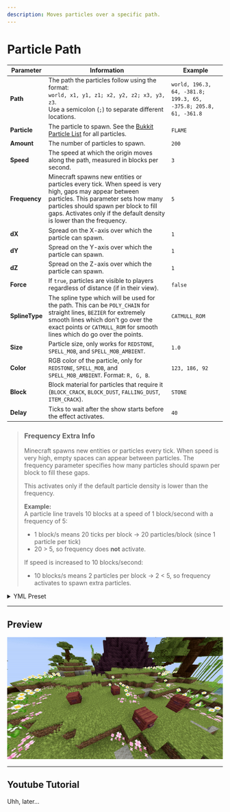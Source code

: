 ```yaml
---
description: Moves particles over a specific path.
---
```


# Particle Path

| Parameter      | Information                                                                                                                                                                                                                                                       | Example                                                          |
|----------------|-------------------------------------------------------------------------------------------------------------------------------------------------------------------------------------------------------------------------------------------------------------------|------------------------------------------------------------------|
| **Path**       | The path the particles follow using the format: <br />`world, x1, y1, z1; x2, y2, z2; x3, y3, z3`. <br />Use a semicolon (`;`) to separate different locations.                                                                                                   | `world, 196.3, 64, -381.8; 199.3, 65, -375.8; 205.8, 61, -361.8` |
| **Particle**   | The particle to spawn. See the [Bukkit Particle List](https://hub.spigotmc.org/javadocs/spigot/org/bukkit/Particle.html) for all particles.                                                                                                                       | `FLAME`                                                          |
| **Amount**     | The number of particles to spawn.                                                                                                                                                                                                                                 | `200`                                                            |
| **Speed**      | The speed at which the origin moves along the path, measured in blocks per second.                                                                                                                                                                                | `3`                                                              |
| **Frequency**  | Minecraft spawns new entities or particles every tick. When speed is very high, gaps may appear between particles. This parameter sets how many particles should spawn per block to fill gaps. Activates only if the default density is lower than the frequency. | `5`                                                              |
| **dX**         | Spread on the X-axis over which the particle can spawn.                                                                                                                                                                                                           | `1`                                                              |
| **dY**         | Spread on the Y-axis over which the particle can spawn.                                                                                                                                                                                                           | `1`                                                              |
| **dZ**         | Spread on the Z-axis over which the particle can spawn.                                                                                                                                                                                                           | `1`                                                              |
| **Force**      | If `true`, particles are visible to players regardless of distance (if in their view).                                                                                                                                                                            | `false`                                                          |
| **SplineType** | The spline type which will be used for the path. This can be `POLY_CHAIN` for straight lines, `BEZIER` for extremely smooth lines which don't go over the exact points or `CATMULL_ROM` for smooth lines which do go over the points.                             | `CATMULL_ROM`                                                    |
| **Size**       | Particle size, only works for `REDSTONE`, `SPELL_MOB`, and `SPELL_MOB_AMBIENT`.                                                                                                                                                                                   | `1.0`                                                            |
| **Color**      | RGB color of the particle, only for `REDSTONE`, `SPELL_MOB`, and `SPELL_MOB_AMBIENT`. Format: `R, G, B`.                                                                                                                                                          | `123, 186, 92`                                                   |
| **Block**      | Block material for particles that require it (`BLOCK_CRACK`, `BLOCK_DUST`, `FALLING_DUST`, `ITEM_CRACK`).                                                                                                                                                         | `STONE`                                                          |
| **Delay**      | Ticks to wait after the show starts before the effect activates.                                                                                                                                                                                                  | `40`                                                             |

> ### Frequency Extra Info
> Minecraft spawns new entities or particles every tick. When speed is very high, empty spaces can appear between particles. The frequency parameter specifies how many particles should spawn per block to fill these gaps.
>
> This activates only if the default particle density is lower than the frequency.
>
> **Example:**  
> A particle line travels 10 blocks at a speed of 1 block/second with a frequency of 5:  
> - 1 block/s means 20 ticks per block → 20 particles/block (since 1 particle per tick)  
> - 20 > 5, so frequency does **not** activate.  
>  
> If speed is increased to 10 blocks/second:  
> - 10 blocks/s means 2 particles per block → 2 < 5, so frequency activates to spawn extra particles.

<details>
<summary>YML Preset</summary>

```yaml
'1':
  Type: PARTICLE_PATH
  Path: 'world, 0, 0, 0; 0, 0, 0'
  Particle: SMOKE_NORMAL
  Amount: 1
  Speed: 1
  Frequency: 5
  dX: 0
  dY: 0
  dZ: 0
  Force: false
  Smooth: true
  Delay: 0
```

</details>

---

## Preview

![Particle Path Preview](../assets/previews/particle_path.gif)

---

## Youtube Tutorial

Uhh, later...
